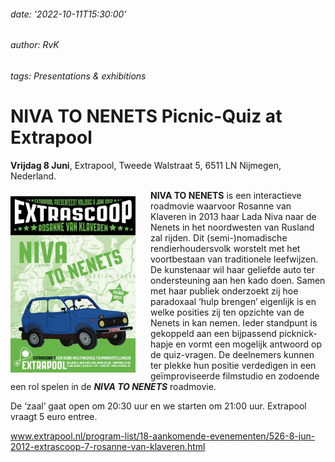 ###### date: '2022-10-11T15:30:00'
###### author: RvK
###### tags: Presentations & exhibitions

# NIVA TO NENETS Picnic-Quiz at Extrapool

**Vrijdag 8 Juni**, Extrapool, Tweede Walstraat 5, 6511 LN Nijmegen, Nederland.

<div style="float: left; margin: 10px 24px 0px 0px;">
  <img style="width:200px" src="assets/images/PicnicQuizExtrapool.png"/>
</div>

**NIVA TO NENETS** is een interactieve roadmovie waarvoor Rosanne van Klaveren in 2013 haar Lada Niva naar de Nenets in het noordwesten van Rusland zal rijden. Dit (semi-)nomadische rendierhoudersvolk worstelt met het voortbestaan van traditionele leefwijzen. De kunstenaar wil haar geliefde auto ter ondersteuning aan hen kado doen. Samen met haar publiek onderzoekt zij hoe paradoxaal ‘hulp brengen’ eigenlijk is en welke posities zij ten opzichte van de Nenets in kan nemen. Ieder standpunt is gekoppeld aan een bijpassend picknick-hapje en vormt een mogelijk antwoord op de quiz-vragen. De deelnemers kunnen ter plekke hun positie verdedigen in een geïmproviseerde filmstudio en zodoende een rol spelen in de ***NIVA TO NENETS*** roadmovie.

De ‘zaal’ gaat open om 20:30 uur en we starten om 21:00 uur. Extrapool vraagt 5 euro entree.

<a href="www.extrapool.nl/program-list/18-aankomende-evenementen/526-8-jun-2012-extrascoop-7-rosanne-van-klaveren.html" target="_blank">www.extrapool.nl/program-list/18-aankomende-evenementen/526-8-jun-2012-extrascoop-7-rosanne-van-klaveren.html</a>

<br>
<br>
<br>
